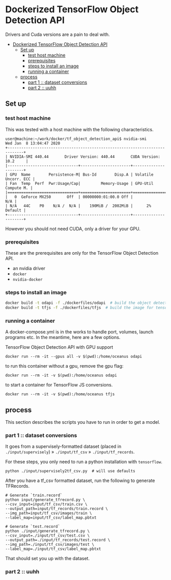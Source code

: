 # Dockerized TensorFlow Object Detection API

Drivers and Cuda versions are a pain to deal with.

- [Dockerized TensorFlow Object Detection API](#dockerized-tensorflow-object-detection-api)
  - [Set up](#set-up)
    - [test host machine](#test-host-machine)
    - [prerequisites](#prerequisites)
    - [steps to install an image](#steps-to-install-an-image)
    - [running a container](#running-a-container)
  - [process](#process)
    - [part 1 :: dataset conversions](#part-1--dataset-conversions)
    - [part 2 :: uuhh](#part-2--uuhh)
  

## Set up

### test host machine

This was tested with a host machine with the following characteristics.

```console
user@machine:~/work/docker/tf_object_detection_api$ nvidia-smi
Wed Jan  8 13:04:47 2020       
+-----------------------------------------------------------------------------+
| NVIDIA-SMI 440.44       Driver Version: 440.44       CUDA Version: 10.2     |
|-------------------------------+----------------------+----------------------+
| GPU  Name        Persistence-M| Bus-Id        Disp.A | Volatile Uncorr. ECC |
| Fan  Temp  Perf  Pwr:Usage/Cap|         Memory-Usage | GPU-Util  Compute M. |
|===============================+======================+======================|
|   0  GeForce MX250       Off  | 00000000:01:00.0 Off |                  N/A |
| N/A   44C    P0    N/A /  N/A |    190MiB /  2002MiB |      2%      Default |
+-------------------------------+----------------------+----------------------+
```

However you should not need CUDA, only a driver for your GPU.


### prerequisites

These are the prerequisites are only for the TensorFlow Object Detection API.
- an nvidia driver
- `docker`
- `nvidia-docker`

### steps to install an image

```bash
docker build -t odapi -f ./dockerfiles/odapi  # build the object detection API image
docker build -t tfjs -f ./dockerfiles/tfjs  # build the image for tensorflow js conversions
```

### running a container

A docker-compose.yml is in the works to handle port, volumes, launch programs etc.
In the meantime, here are a few options.

TensorFlow Object Detection API with GPU support

```shell
docker run --rm -it --gpus all -v $(pwd):/home/oceanus odapi
```

to run this container without a gpu, remove the gpu flag:

```shell
docker run --rm -it -v $(pwd):/home/oceanus odapi
```

to start a container for TensorFlow JS conversions.

```shell
docker run --rm -it -v $(pwd):/home/oceanus tfjs
```


## process

This section describes the scripts you have to run in order to get a model.

### part 1 :: dataset conversions

It goes from a supervisely-formatted dataset (placed in `./input/supervisely`) » `./input/tf_csv` » `./input/tf_records`.

For these steps, you only need to run a python installation with `tensorflow`.

```shell
python ./input/supervisely2tf_csv.py  # will use defaults
```

After you have a tf_csv formatted dataset, run the following to generate TFRecords.

```shell
# Generate `train.record`
python input/generate_tfrecord.py \
--csv_input=input/tf_csv/train.csv \
--output_path=input/tf_records/train.record \
--img_path=input/tf_csv/images/train \
--label_map=input/tf_csv/label_map.pbtxt

# Generate `test.record`
python ./input/generate_tfrecord.py \
--csv_input=./input/tf_csv/test.csv \
--output_path=./input/tf_records/test.record \
--img_path=./input/tf_csv/images/test \
--label_map=./input/tf_csv/label_map.pbtxt
```

That should set you up with the dataset.


### part 2 :: uuhh
